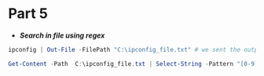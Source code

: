 # Part 5

* ***Search in file using regex***

```powershell
ipconfig | Out-File -FilePath "C:\ipconfig_file.txt" # we sent the output of ipconfig to file 

Get-Content -Path  C:\ipconfig_file.txt | Select-String -Pattern "[0-9]{1,3}(\.[0-9]{1,3}){3}" | Out-File -FilePath $ENV:USERPROFILE\ips_2.txt

```
